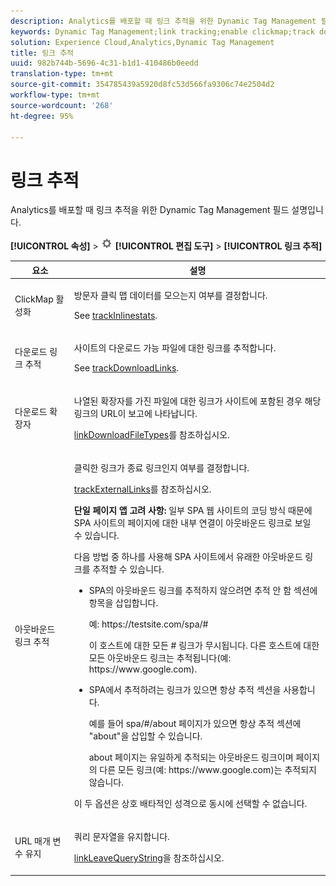 ```yaml
---
description: Analytics를 배포할 때 링크 추적을 위한 Dynamic Tag Management 필드 설명입니다.
keywords: Dynamic Tag Management;link tracking;enable clickmap;track download links;download extensions;track outbound links;keep url parameters
solution: Experience Cloud,Analytics,Dynamic Tag Management
title: 링크 추적
uuid: 982b744b-5696-4c31-b1d1-410486b0eedd
translation-type: tm+mt
source-git-commit: 354785439a5920d8fc53d566fa9306c74e2504d2
workflow-type: tm+mt
source-wordcount: '268'
ht-degree: 95%

---
```



# 링크 추적

Analytics를 배포할 때 링크 추적을 위한 Dynamic Tag Management 필드 설명입니다.

**[!UICONTROL 속성]** > ![톱니바퀴 아이콘](assets/settings_gear.png) **[!UICONTROL 편집 도구]** > **[!UICONTROL 링크 추적]**

<table id="table_F23FB0B284E74B66A107B1D69D22A51C">
 <thead>
  <tr>
   <th colname="col1" class="entry"> 요소 </th>
   <th colname="col2" class="entry"> 설명 </th>
  </tr> 
 </thead>
 <tbody> 
  <tr> 
   <td colname="col1"> ClickMap 활성화 </td>
   <td colname="col2"> <p>방문자 클릭 맵 데이터를 모으는지 여부를 결정합니다. </p> <p>See <a href="../../../vars/config-vars/trackinlinestats.md">trackInlinestats</a>. </p> </td>
  </tr>
  <tr>
   <td colname="col1"> 다운로드 링크 추적 </td>
   <td colname="col2"> <p>사이트의 다운로드 가능 파일에 대한 링크를 추적합니다. </p> <p>See <a href="../../../vars/config-vars/trackdownloadlinks.md">trackDownloadLinks</a>.</p> </td>
  </tr> 
  <tr> 
   <td colname="col1"> 다운로드 확장자 </td> 
   <td colname="col2"> <p>나열된 확장자를 가진 파일에 대한 링크가 사이트에 포함된 경우 해당 링크의 URL이 보고에 나타납니다. </p><a href="../../../vars/config-vars/linkdownloadfiletypes.md">linkDownloadFileTypes</a>를 참조하십시오. </p> </td>
  </tr>
  <tr> 
   <td colname="col1"> 아웃바운드 링크 추적 </td>
   <td colname="col2"> <p>클릭한 링크가 종료 링크인지 여부를 결정합니다. </p> <p><a href="../../../vars/config-vars/trackexternallinks.md">trackExternalLinks</a>를 참조하십시오. </p> <p><b>단일 페이지 앱 고려 사항: </b>일부 SPA 웹 사이트의 코딩 방식 때문에 SPA 사이트의 페이지에 대한 내부 연결이 아웃바운드 링크로 보일 수 있습니다. </p> <p>다음 방법 중 하나를 사용해 SPA 사이트에서 유래한 아웃바운드 링크를 추적할 수 있습니다. </p>
    <ul id="ul_A4179633ED0644C3BA5F548A58CA4EC9">
     <li id="li_1959FBF14E42469FA8724B37EB58BC54"> <p>SPA의 아웃바운드 링크를 추적하지 않으려면 <span class="wintitle">추적 안 함</span> 섹션에 항목을 삽입합니다. </p> <p>예: <span class="filepath">https://testsite.com/spa/#</span> </p> <p>이 호스트에 대한 모든 # 링크가 무시됩니다. 다른 호스트에 대한 모든 아웃바운드 링크는 추적됩니다(예: <span class="filepath"></span>https://www.google.com). </p> </li>
     <li id="li_37DD4D37887243FB928C9C04ACE9D39E"> <p>SPA에서 추적하려는 링크가 있으면 <span class="wintitle">항상 추적</span> 섹션을 사용합니다. </p> <p>예를 들어 <span class="filepath">spa/#/about</span> 페이지가 있으면 <span class="wintitle">항상 추적</span> 섹션에 "about"을 삽입할 수 있습니다. </p> <p>about 페이지는 유일하게 추적되는 아웃바운드 링크이며 페이지의 다른 모든 링크(예: <span class="filepath"></span>https://www.google.com)는 추적되지 않습니다. </p> </li>
    </ul> <p>이 두 옵션은 상호 배타적인 성격으로 동시에 선택할 수 없습니다. </p> </td> 
  </tr>
  <tr>
   <td colname="col1"> URL 매개 변수 유지 </td>
   <td colname="col2"> <p>쿼리 문자열을 유지합니다. </p> <p><a href="../../../vars/config-vars/linkleavequerystring.md">linkLeaveQueryString</a>을 참조하십시오. </p> </td>
  </tr>
 </tbody>
</table>
